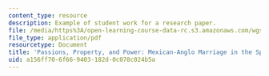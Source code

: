 ```yaml
---
content_type: resource
description: Example of student work for a research paper.
file: /media/https%3A/open-learning-course-data-rc.s3.amazonaws.com/wgs-640-gender-race-and-the-construction-of-the-american-west-fall-2014/a156ff706f669403182d0c078c024b5a_MITWGS_640F14_Intrmarriage.pdf
file_type: application/pdf
resourcetype: Document
title: 'Passions, Property, and Power: Mexican-Anglo Marriage in the Spanish Borderlands'
uid: a156ff70-6f66-9403-182d-0c078c024b5a
---
```

